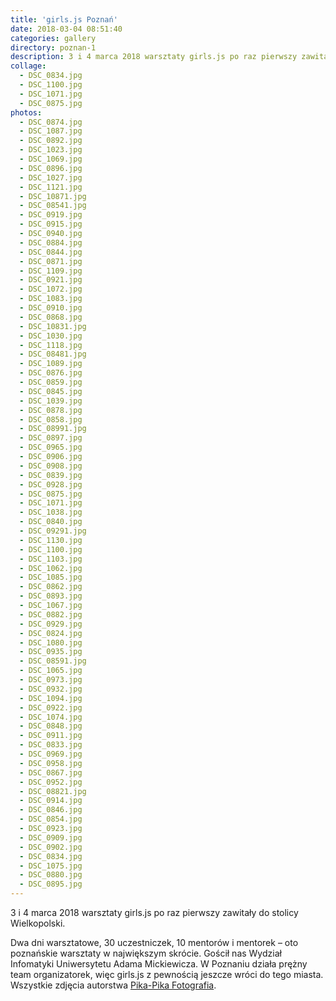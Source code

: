 ```yaml
---
title: 'girls.js Poznań'
date: 2018-03-04 08:51:40
categories: gallery
directory: poznan-1
description: 3 i 4 marca 2018 warsztaty girls.js po raz pierwszy zawitały do stolicy Wielkopolski.
collage:
  - DSC_0834.jpg
  - DSC_1100.jpg
  - DSC_1071.jpg
  - DSC_0875.jpg
photos:
  - DSC_0874.jpg
  - DSC_1087.jpg
  - DSC_0892.jpg
  - DSC_1023.jpg
  - DSC_1069.jpg
  - DSC_0896.jpg
  - DSC_1027.jpg
  - DSC_1121.jpg
  - DSC_10871.jpg
  - DSC_08541.jpg
  - DSC_0919.jpg
  - DSC_0915.jpg
  - DSC_0940.jpg
  - DSC_0884.jpg
  - DSC_0844.jpg
  - DSC_0871.jpg
  - DSC_1109.jpg
  - DSC_0921.jpg
  - DSC_1072.jpg
  - DSC_1083.jpg
  - DSC_0910.jpg
  - DSC_0868.jpg
  - DSC_10831.jpg
  - DSC_1030.jpg
  - DSC_1118.jpg
  - DSC_08481.jpg
  - DSC_1089.jpg
  - DSC_0876.jpg
  - DSC_0859.jpg
  - DSC_0845.jpg
  - DSC_1039.jpg
  - DSC_0878.jpg
  - DSC_0858.jpg
  - DSC_08991.jpg
  - DSC_0897.jpg
  - DSC_0965.jpg
  - DSC_0906.jpg
  - DSC_0908.jpg
  - DSC_0839.jpg
  - DSC_0928.jpg
  - DSC_0875.jpg
  - DSC_1071.jpg
  - DSC_1038.jpg
  - DSC_0840.jpg
  - DSC_09291.jpg
  - DSC_1130.jpg
  - DSC_1100.jpg
  - DSC_1103.jpg
  - DSC_1062.jpg
  - DSC_1085.jpg
  - DSC_0862.jpg
  - DSC_0893.jpg
  - DSC_1067.jpg
  - DSC_0882.jpg
  - DSC_0929.jpg
  - DSC_0824.jpg
  - DSC_1080.jpg
  - DSC_0935.jpg
  - DSC_08591.jpg
  - DSC_1065.jpg
  - DSC_0973.jpg
  - DSC_0932.jpg
  - DSC_1094.jpg
  - DSC_0922.jpg
  - DSC_1074.jpg
  - DSC_0848.jpg
  - DSC_0911.jpg
  - DSC_0833.jpg
  - DSC_0969.jpg
  - DSC_0958.jpg
  - DSC_0867.jpg
  - DSC_0952.jpg
  - DSC_08821.jpg
  - DSC_0914.jpg
  - DSC_0846.jpg
  - DSC_0854.jpg
  - DSC_0923.jpg
  - DSC_0909.jpg
  - DSC_0902.jpg
  - DSC_0834.jpg
  - DSC_1075.jpg
  - DSC_0880.jpg
  - DSC_0895.jpg
---
```

3 i 4 marca 2018 warsztaty girls.js po raz pierwszy zawitały do stolicy Wielkopolski.

Dwa dni warsztatowe, 30 uczestniczek, 10 mentorów i mentorek – oto poznańskie warsztaty w największym skrócie. Gościł nas Wydział Infomatyki Uniwersytetu Adama Mickiewicza. W Poznaniu działa prężny team organizatorek, więc girls.js z pewnością jeszcze wróci do tego miasta. Wszystkie zdjęcia autorstwa [Pika-Pika Fotografia](https://www.facebook.com/pikapikafotografiapl/).
